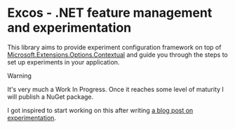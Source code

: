 # Excos - .NET feature management and experimentation

This library aims to provide experiment configuration framework on top of [Microsoft.Extensions.Options.Contextual](https://www.nuget.org/packages/Microsoft.Extensions.Options.Contextual) and guide you through the steps to set up experiments in your application.

> [!WARNING]  
> It's very much a Work In Progress. Once it reaches some level of maturity I will publish a NuGet package.

I got inspired to start working on this after writing [a blog post on experimentation](https://devblog.dziubiak.pl/web/02-experimentation/).
